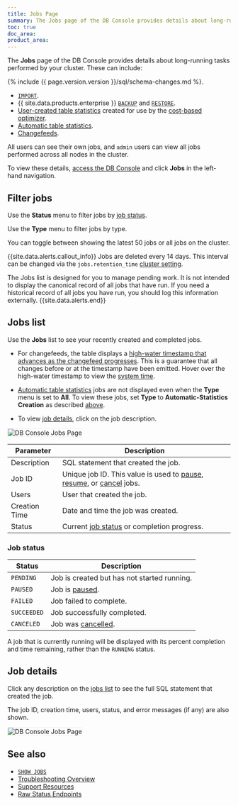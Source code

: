 ```yaml
---
title: Jobs Page
summary: The Jobs page of the DB Console provides details about long-running tasks performed by your cluster.
toc: true
doc_area: 
product_area: 
---
```


The **Jobs** page of the DB Console provides details about long-running tasks performed by your cluster. These can include:

{% include {{ page.version.version }}/sql/schema-changes.md %}.
- [`IMPORT`](import.html).
- {{ site.data.products.enterprise }} [`BACKUP`](backup.html) and [`RESTORE`](restore.html).
- [User-created table statistics](create-statistics.html) created for use by the [cost-based optimizer](cost-based-optimizer.html).
- [Automatic table statistics](cost-based-optimizer.html#table-statistics).
- [Changefeeds](change-data-capture-overview.html).

All users can see their own jobs, and `admin` users can view all jobs performed across all nodes in the cluster.

To view these details, [access the DB Console](ui-overview.html#db-console-access) and click **Jobs** in the left-hand navigation.

## Filter jobs

Use the **Status** menu to filter jobs by [job status](#job-status).

Use the **Type** menu to filter jobs by type.

You can toggle between showing the latest 50 jobs or all jobs on the cluster.

{{site.data.alerts.callout_info}}
Jobs are deleted every 14 days. This interval can be changed via the `jobs.retention_time` [cluster setting](cluster-settings.html).

The Jobs list is designed for you to manage pending work. It is not intended to display the canonical record of all jobs that have run. If you need a historical record of all jobs you have run, you should log this information externally.
{{site.data.alerts.end}}

## Jobs list

Use the **Jobs** list to see your recently created and completed jobs.

- For changefeeds, the table displays a [high-water timestamp that advances as the changefeed progresses](monitor-and-debug-changefeeds.html#monitor-a-changefeed). This is a guarantee that all changes before or at the timestamp have been emitted. Hover over the high-water timestamp to view the [system time](as-of-system-time.html).

- [Automatic table statistics](cost-based-optimizer.html#table-statistics) jobs are not displayed even when the **Type** menu is set to **All**. To view these jobs, set **Type** to **Automatic-Statistics Creation** as described [above](#filter-jobs).

- To view [job details](#job-details), click on the job description.

<img src="{{ 'images/v21.2/ui_jobs_page_new.png' | relative_url }}" alt="DB Console Jobs Page" style="border:1px solid #eee;max-width:100%" />

Parameter | Description
----------|------------
Description | SQL statement that created the job.
Job ID | Unique job ID. This value is used to [pause](pause-job.html), [resume](resume-job.html), or [cancel](cancel-job.html) jobs.
Users | User that created the job.
Creation Time | Date and time the job was created.
Status | Current [job status](#job-status) or completion progress.

### Job status

Status | Description
-------|------------
`PENDING` | Job is created but has not started running.
`PAUSED` | Job is [paused](pause-job.html).
`FAILED` | Job failed to complete.
`SUCCEEDED` | Job successfully completed.
`CANCELED` | Job was [cancelled](cancel-job.html).

A job that is currently running will be displayed with its percent completion and time remaining, rather than the `RUNNING` status.

## Job details

Click any description on the [jobs list](#jobs-list) to see the full SQL statement that created the job.

The job ID, creation time, users, status, and error messages (if any) are also shown.

<img src="{{ 'images/v21.2/ui_jobs_page_details.png' | relative_url }}" alt="DB Console Jobs Page" style="border:1px solid #eee;max-width:100%" />

## See also

- [`SHOW JOBS`](show-jobs.html)
- [Troubleshooting Overview](troubleshooting-overview.html)
- [Support Resources](support-resources.html)
- [Raw Status Endpoints](monitoring-and-alerting.html#raw-status-endpoints)
